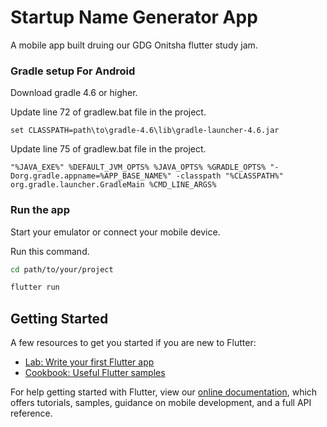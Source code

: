 # Startup Name Generator App

A mobile app built druing our GDG Onitsha flutter study jam.

### Gradle setup For Android

Download gradle 4.6 or higher.

Update line 72 of gradlew.bat file in the project.

```
set CLASSPATH=path\to\gradle-4.6\lib\gradle-launcher-4.6.jar
```

Update line 75 of gradlew.bat file in the project.

```
"%JAVA_EXE%" %DEFAULT_JVM_OPTS% %JAVA_OPTS% %GRADLE_OPTS% "-Dorg.gradle.appname=%APP_BASE_NAME%" -classpath "%CLASSPATH%" org.gradle.launcher.GradleMain %CMD_LINE_ARGS%
```

### Run the app

Start your emulator or connect your mobile device.

Run this command.

```bash
cd path/to/your/project

flutter run
```

## Getting Started

A few resources to get you started if you are new to Flutter:

- [Lab: Write your first Flutter app](https://flutter.dev/docs/get-started/codelab)
- [Cookbook: Useful Flutter samples](https://flutter.dev/docs/cookbook)

For help getting started with Flutter, view our
[online documentation](https://flutter.dev/docs), which offers tutorials,
samples, guidance on mobile development, and a full API reference.

